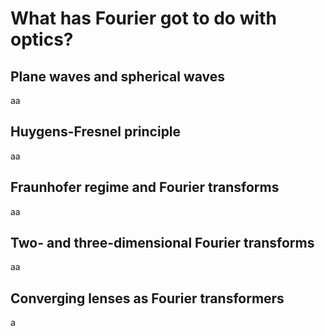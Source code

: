 # What has Fourier got to do with optics?

Plane waves and spherical waves
---
aa

Huygens-Fresnel principle
---
aa

Fraunhofer regime and Fourier transforms
---
aa

Two- and three-dimensional Fourier transforms
---
aa

Converging lenses as Fourier transformers
---
a
